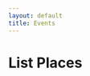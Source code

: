 ```yaml
---
layout: default
title: Events
---
```




<h1>List Places</h1>

<div class="container">
    <div id="results"><div>
</div>

<script>
    //Main decision hub sync / await in order.
    async function main(){
       const items = await placesList(); //From axios.js. Will return "resoved" section of Promise.
       //console.log("Promise has finished eventsListAll", items); //Once above line is completed this is then run.
       displayItems(items);
    }

    async function deleteItem(item){
        const response = await removeItem(item, "Place");
    };


    function displayItems(items){
        let html = '';
        items.forEach(item => {
            if (item.fields.Notes == undefined){
                item.fields.Notes = '';
            }

            html +=
            `<br>
            <div class="card shadow mb-4">
                <div class="card-header py-3">
                    <h6 class="m-0 font-weight-bold text-primary">${item.fields.Title}</h6>
                </div>
                <div class="card-body">
                    <div class="table-responsive">
                        <table class="table table-bordered" id="22" width="100%" cellspacing="0">
                        <thead><th>Title</th><th>Details</th></thead>
                        <tbody>
                            <tr><td>Title</td><td>${item.fields.Title}</td></tr>
                            <tr><td>Meeting Place</td><td>${item.fields.Meeting_Place}</td></tr>
                            <tr><td>Notes</td><td>${item.fields.Notes}</td></tr>
                        </tbody>
                        </table>
                        <button class="btn btn-danger" type="button" id="delete" onclick="deleteItem('${item.id}')">Delete</button>
                    </div>
                </div>
            </div>
            ` 
        });
        document.getElementById('results').innerHTML = html; 
    }


  $(document).ready(function() {
        let html = '';

        //Trigger the main decision tree hub.
        main(); 
  });